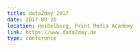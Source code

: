 ```yaml
---
title: data2day 2017
date: 2017-09-28
location: Heidelberg, Print Media Academy
link: https://www.data2day.de
type: conference
---
```

